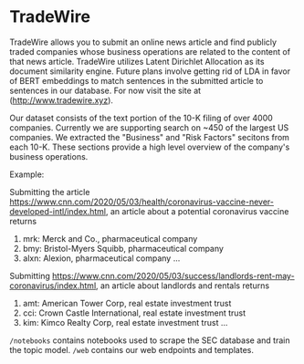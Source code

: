 # TradeWire

TradeWire allows you to submit an online news article and find publicly traded companies whose business operations are related to the content of that news article. TradeWire utilizes Latent Dirichlet Allocation as its document similarity engine. Future plans involve getting rid of LDA in favor of BERT embeddings to match sentences in the submitted article to sentences in our database. For now visit the site at (http://www.tradewire.xyz). 

Our dataset consists of the text portion of the 10-K filing of over 4000 companies. Currently we are supporting search on ~450 of the largest US companies. We extracted the "Business" and "Risk Factors" secitons from each 10-K. These sections provide a high level overview of the company's business operations. 

Example:

Submitting the article https://www.cnn.com/2020/05/03/health/coronavirus-vaccine-never-developed-intl/index.html, an article about a potential coronavirus vaccine returns 

1. mrk: Merck and Co., pharmaceutical company
2. bmy: Bristol-Myers Squibb, pharmaceutical company
3. alxn: Alexion, pharmaceutical company
...

Submitting https://www.cnn.com/2020/05/03/success/landlords-rent-may-coronavirus/index.html, an article about landlords and rentals returns

1. amt: American Tower Corp, real estate investment trust
2. cci: Crown Castle International, real estate investment trust
3. kim: Kimco Realty Corp, real estate investment trust
...

`/notebooks` contains notebooks used to scrape the SEC database and train the topic model. `/web` contains our web endpoints and templates. 




